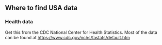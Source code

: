 ## Where to find USA data

### Health data
Get this from the CDC National Center for Health Statistics. Most of the data can be found at https://www.cdc.gov/nchs/fastats/default.htm
